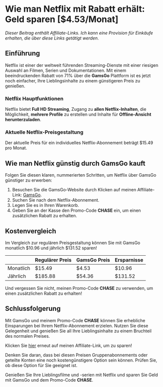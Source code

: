 # Wie man Netflix mit Rabatt erhält: Geld sparen [$4.53/Monat]

*Dieser Beitrag enthält Affiliate-Links. Ich kann eine Provision für Einkäufe erhalten, die über diese Links getätigt werden.*

## Einführung

Netflix ist einer der weltweit führenden Streaming-Dienste mit einer riesigen Auswahl an Filmen, Serien und Dokumentationen. Mit einem beeindruckenden Rabatt von 71% über die **GamsGo** Plattform ist es jetzt noch einfacher, Ihre Lieblingsinhalte zu einem günstigeren Preis zu genießen.

### Netflix Hauptfunktionen

Netflix bietet **Full HD Streaming**, Zugang zu **allen Netflix-Inhalten**, die Möglichkeit, **mehrere Profile** zu erstellen und Inhalte für **Offline-Ansicht herunterzuladen**. 

### Aktuelle Netflix-Preisgestaltung

Der aktuelle Preis für ein individuelles Netflix-Abonnement beträgt $15.49 pro Monat.

## Wie man Netflix günstig durch GamsGo kauft

Folgen Sie diesen klaren, nummerierten Schritten, um Netflix über GamsGo günstiger zu erwerben:

1. Besuchen Sie die GamsGo-Website durch Klicken auf meinen Affiliate-Link: [GamsGo](https://www.gamsgo.com/partner/ykeX7B).
2. Suchen Sie nach dem Netflix-Abonnement.
3. Legen Sie es in Ihren Warenkorb.
4. Geben Sie an der Kasse den Promo-Code **CHASE** ein, um einen zusätzlichen Rabatt zu erhalten.

## Kostenvergleich 

Im Vergleich zur regulären Preisgestaltung können Sie mit GamsGo monatlich $10.96 und jährlich $131.52 sparen!

|   | Regulärer Preis | GamsGo Preis | Ersparnisse |
|---|-----------------|--------------|-------------|
| Monatlich | $15.49 | $4.53 | $10.96 |
| Jährlich  | $185.88 | $54.36 | $131.52 |

Und vergessen Sie nicht, meinen Promo-Code **CHASE** zu verwenden, um einen zusätzlichen Rabatt zu erhalten!

## Schlussfolgerung

Mit GamsGo und meinem Promo-Code **CHASE** können Sie erhebliche Einsparungen bei Ihrem Netflix-Abonnement erzielen. Nutzen Sie diese Gelegenheit und genießen Sie all Ihre Lieblingsinhalte zu einem Bruchteil des normalen Preises.

Klicken Sie [hier](https://www.gamsgo.com/partner/ykeX7B) erneut auf meinen Affiliate-Link, um zu sparen! 

Denken Sie daran, dass bei diesen Preisen Gruppenabonnements oder geteilte Konten eine noch kostengünstigere Option sein können. Prüfen Sie, ob diese Option für Sie geeignet ist.

Genießen Sie Ihre Lieblingsfilme und -serien mit Netflix und sparen Sie Geld mit GamsGo und dem Promo-Code **CHASE**.